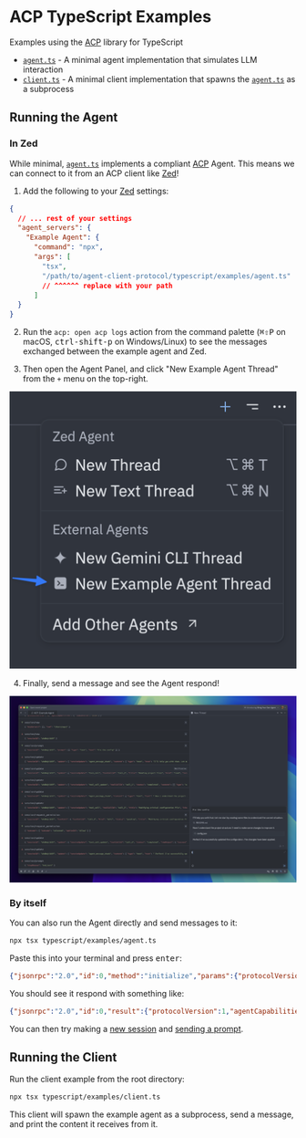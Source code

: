 # ACP TypeScript Examples

Examples using the [ACP](https://agentclientprotocol.com) library for TypeScript

- [`agent.ts`](./agent.ts) - A minimal agent implementation that simulates LLM interaction
- [`client.ts`](./client.ts) - A minimal client implementation that spawns the [`agent.ts`](./agent.ts) as a subprocess

## Running the Agent

### In Zed

While minimal, [`agent.ts`](./agent.ts) implements a compliant [ACP](https://agentclientprotocol.com) Agent. This means we can connect to it from an ACP client like [Zed](https://zed.dev)!

1. Add the following to your [Zed](https://zed.dev) settings:

```json
{
  // ... rest of your settings
  "agent_servers": {
    "Example Agent": {
      "command": "npx",
      "args": [
        "tsx",
        "/path/to/agent-client-protocol/typescript/examples/agent.ts"
        // ^^^^^^ replace with your path
      ]
  }
}
```

2. Run the `acp: open acp logs` action from the command palette (<kbd>⌘⇧P</kbd> on macOS, <kbd>ctrl-shift-p</kbd> on Windows/Linux) to see the messages exchanged between the example agent and Zed.

3. Then open the Agent Panel, and click "New Example Agent Thread" from the `+` menu on the top-right.

![Agent menu](./img/menu.png)

4. Finally, send a message and see the Agent respond!

![Final state](./img/final.png)

### By itself

You can also run the Agent directly and send messages to it:

```bash
npx tsx typescript/examples/agent.ts
```

Paste this into your terminal and press <kbd>enter</kbd>:

```json
{"jsonrpc":"2.0","id":0,"method":"initialize","params":{"protocolVersion":1}}
```

You should see it respond with something like:

```json
{"jsonrpc":"2.0","id":0,"result":{"protocolVersion":1,"agentCapabilities":{"loadSession":false}}}
```

You can then try making a [new session](https://agentclientprotocol.com/protocol/session-setup#creating-a-session) and [sending a prompt](https://agentclientprotocol.com/protocol/prompt-turn#1-user-message).

## Running the Client

Run the client example from the root directory:

```bash
npx tsx typescript/examples/client.ts
```

This client will spawn the example agent as a subprocess, send a message, and print the content it receives from it.
